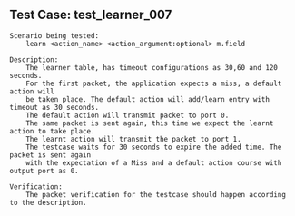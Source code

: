 Test Case: test_learner_007
-----------------------

    Scenario being tested:
        learn <action_name> <action_argument:optional> m.field

    Description:
        The learner table, has timeout configurations as 30,60 and 120 seconds.
        For the first packet, the application expects a miss, a default action will
        be taken place. The default action will add/learn entry with timeout as 30 seconds.
        The default action will transmit packet to port 0.
        The same packet is sent again, this time we expect the learnt action to take place.
        The learnt action will transmit the packet to port 1.
        The testcase waits for 30 seconds to expire the added time. The packet is sent again
        with the expectation of a Miss and a default action course with output port as 0.

    Verification:
        The packet verification for the testcase should happen according to the description.